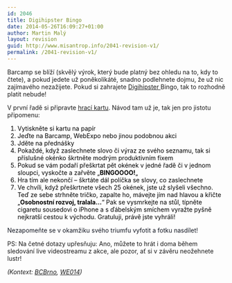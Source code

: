 ```yaml
---
id: 2046
title: Digihipster Bingo
date: 2014-05-26T16:09:27+01:00
author: Martin Malý
layout: revision
guid: http://www.misantrop.info/2041-revision-v1/
permalink: /2041-revision-v1/
---
```

Barcamp se blíží (skvělý výrok, který bude platný bez ohledu na to, kdy to čtete), a pokud jedete už poněkolikáté, snadno podlehnete dojmu, že už nic zajímavého nezažijete. Pokud si zahrajete <a href="http://www.misantrop.info/digitalni-hipster/" target="_blank">Digihipster </a>Bingo, tak to rozhodně platit nebude!

<!--more-->

V první řadě si připravte <a href="http://misantrop.info/bingo.php" target="_blank">hrací kartu</a>. Návod tam už je, tak jen pro jistotu připomenu:

<ol style="color: #000000;">
  <li>
    Vytiskněte si kartu na papír
  </li>
  <li>
    Jeďte na Barcamp, WebExpo nebo jinou podobnou akci
  </li>
  <li>
    Jděte na přednášky
  </li>
  <li>
    Pokaždé, když zaslechnete slovo či výraz ze svého seznamu, tak si příslušné okénko škrtněte modrým produktivním fixem
  </li>
  <li>
    Pokud se vám podaří přeškrtat pět okének v jedné řadě či v jednom sloupci, vyskočte a zařvěte &#8222;<strong>BINGOOOO!</strong>&#8222;
  </li>
  <li>
    Hra tím ale nekončí &#8211; škrtáte dál políčka se slovy, co zaslechnete
  </li>
  <li>
    Ve chvíli, když přeškrtnete všech 25 okének, jste už slyšeli všechno. Teď ze sebe strhněte tričko, zapalte ho, mávejte jím nad hlavou a křičte &#8222;<strong>Osobnostní rozvoj, tralala&#8230;</strong>&#8220; Pak se vysmrkejte na stůl, típněte cigaretu sousedovi o iPhone a s ďábelským smíchem vyražte pyšně nejkratší cestou k východu. Gratuluji, právě jste vyhráli!
  </li>
</ol>

<span style="color: #141823;">Nezapomeňte se v okamžiku svého triumfu vyfotit a fotku nasdílet!</span>

PS: Na četné dotazy upřesňuju: Ano, můžete to hrát i doma během sledování live videostreamu z akce, ale pozor, ať si v závěru neožehnete lustr!

_(Kontext: [BCBrno](http://www.barcampbrno.cz/2014/index.html), [WE014](http://webexpo.cz/konference2014/))_